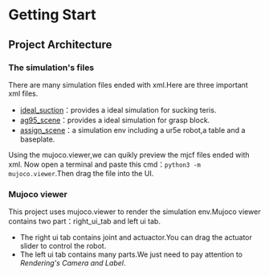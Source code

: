 # Getting Start

## Project Architecture

### The simulation's files
There are many simulation files ended with xml.Here are three important xml files.
- [ideal_suction](matchteris/env/components/ideal_sucktion.xml)：provides a ideal simulation for sucking teris.
- [ag95_scene](matchteris/env/components/ag95/ag95_scene.xml)：provides a ideal simulation for grasp block.
- [assign_scene](matchteris/env/components/ur5e/assign_scene.xml)：a simulation env including a ur5e robot,a table and a baseplate.

Using the mujoco.viewer,we can quikly preview the mjcf files ended with xml. Now open a terminal and paste this cmd：```python3 -m mujoco.viewer```.Then drag the file into the UI.

### Mujoco viewer
This project uses mujoco.viewer to render the simulation env.Mujoco viewer contains two part：right_ui_tab and left ui tab.
- The right ui tab contains joint and actuactor.You can drag the actuator slider to control the robot.
- The left ui tab contains many parts.We just need to pay attention to  *Rendering's Camera and Label*.
